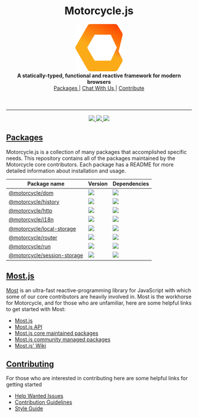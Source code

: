 <h1 align='center'>Motorcycle.js</h1>

<div align='center'>
  <img src='.assets/logo.png' width='128' />
</div>

<div align='center'>
  <strong>A statically-typed, functional and reactive framework for modern browsers</strong>
</div>

<div align='center'>
  <a href='#packages'>
    Packages
  </a>
  <span> | </span>
  <a href="https://gitter.im/motorcyclejs/motorcyclejs" target='_blank'>
    Chat With Us
  </a>
  <span> | </span>
  <a href="#contributing", target='_blank'>
    Contribute
  </a>
</div>

<hr style='margin-top: 50px'/>

<div align='center'>
  <a href='https://travis-ci.org/motorcyclejs/motorcyclejs'>
    <img src="https://travis-ci.org/motorcyclejs/motorcyclejs.svg?branch=master" />
  </a>
  <a href='https://github.com/staltz/comver'>
    <img src='https://img.shields.io/badge/ComVer-compliant-brightgreen.svg' />
  </a>
  <a href='https://opensource.org/licenses/MIT'>
    <img src='https://img.shields.io/badge/License-MIT-brightgreen.svg' />
  </a>
</div>

<a href='#packages'>
  <h2 class='title'>Packages</h2>
</a>

Motorcycle.js is a collection of many packages that accomplished specific needs.
This repository contains all of the packages maintained by the Motorcycle core
contributors. Each package has a README for more detailed information about
installation and usage.

<table>
  <thead>
    <tr>
      <th>Package name</th>
      <th>Version</th>
      <th>Dependencies</th>
    </tr>
  </thead>
  <tbody>
    <tr>
      <td>
        <a href="https://github.com/motorcyclejs/motorcyclejs/tree/master/dom">
          @motorcycle/dom
        </a>
      </td>
      <td>
        <a href="https://github.com/motorcyclejs/motorcyclejs/tree/master/dom/CHANGELOG.md">
          <img src='https://img.shields.io/npm/v/@motorcycle/dom.svg'>
        </a>
      </td>
      <td>
        <a href='https://david-dm.org/motorcyclejs/motorcyclejs?path=dom'>
          <img src='https://david-dm.org/motorcyclejs/motorcyclejs.svg?path=dom' />
        </a>
      </td>
    </tr>
    <tr>
      <td>
        <a href="https://github.com/motorcyclejs/motorcyclejs/tree/master/history">
          @motorcycle/history
        </a>
      </td>
      <td>
        <a href="https://github.com/motorcyclejs/motorcyclejs/tree/master/history/CHANGELOG.md">
          <img src='https://img.shields.io/npm/v/@motorcycle/history.svg'>
        </a>
      </td>
      <td>
        <a href='https://david-dm.org/motorcyclejs/motorcyclejs?path=history'>
          <img src='https://david-dm.org/motorcyclejs/motorcyclejs.svg?path=history' />
        </a>
      </td>
    </tr>
    <tr>
      <td>
        <a href="https://github.com/motorcyclejs/motorcyclejs/tree/master/http">
          @motorcycle/http
        </a>
      </td>
      <td>
        <a href="https://github.com/motorcyclejs/motorcyclejs/tree/master/http/CHANGELOG.md">
          <img src='https://img.shields.io/npm/v/@motorcycle/http.svg'>
        </a>
      </td>
      <td>
        <a href='https://david-dm.org/motorcyclejs/motorcyclejs?path=http'>
          <img src='https://david-dm.org/motorcyclejs/motorcyclejs.svg?path=http' />
        </a>
      </td>
    </tr>
    <tr>
      <td>
        <a href="https://github.com/motorcyclejs/motorcyclejs/tree/master/i18n">
          @motorcycle/i18n
        </a>
      </td>
      <td>
        <a href="https://github.com/motorcyclejs/motorcyclejs/tree/master/i18n/CHANGELOG.md">
          <img src='https://img.shields.io/npm/v/@motorcycle/i18n.svg'>
        </a>
      </td>
      <td>
        <a href='https://david-dm.org/motorcyclejs/motorcyclejs?path=i18n'>
          <img src='https://david-dm.org/motorcyclejs/motorcyclejs.svg?path=i18n' />
        </a>
      </td>
    </tr>
    <tr>
      <td>
        <a href="https://github.com/motorcyclejs/motorcyclejs/tree/master/local-storage">
          @motorcycle/local-storage
        </a>
      </td>
      <td>
        <a href="https://github.com/motorcyclejs/motorcyclejs/tree/master/local-storage/CHANGELOG.md">
          <img src='https://img.shields.io/npm/v/@motorcycle/local-storage.svg'>
        </a>
      </td>
      <td>
        <a href='https://david-dm.org/motorcyclejs/motorcyclejs?path=local-storage'>
          <img src='https://david-dm.org/motorcyclejs/motorcyclejs.svg?path=local-storage' />
        </a>
      </td>
    </tr>
    <tr>
      <td>
        <a href="https://github.com/motorcyclejs/motorcyclejs/tree/master/router">
          @motorcycle/router
        </a>
      </td>
      <td>
        <a href="https://github.com/motorcyclejs/motorcyclejs/tree/master/router/CHANGELOG.md">
          <img src='https://img.shields.io/npm/v/@motorcycle/router.svg'>
        </a>
      </td>
      <td>
        <a href='https://david-dm.org/motorcyclejs/motorcyclejs?path=router'>
          <img src='https://david-dm.org/motorcyclejs/motorcyclejs.svg?path=router' />
        </a>
      </td>
    </tr>
    <tr>
      <td>
        <a href="https://github.com/motorcyclejs/motorcyclejs/tree/master/run">
          @motorcycle/run
        </a>
      </td>
      <td>
        <a href="https://github.com/motorcyclejs/motorcyclejs/tree/master/run/CHANGELOG.md">
          <img src='https://img.shields.io/npm/v/@motorcycle/run.svg'>
        </a>
      </td>
      <td>
        <a href='https://david-dm.org/motorcyclejs/motorcyclejs?path=run'>
          <img src='https://david-dm.org/motorcyclejs/motorcyclejs.svg?path=run' />
        </a>
      </td>
    </tr>
    <tr>
      <td>
        <a href="https://github.com/motorcyclejs/motorcyclejs/tree/master/session-storage">
          @motorcycle/session-storage
        </a>
      </td>
      <td>
        <a href="https://github.com/motorcyclejs/motorcyclejs/tree/master/session-storage/CHANGELOG.md">
          <img src='https://img.shields.io/npm/v/@motorcycle/session-storage.svg'>
        </a>
      </td>
      <td>
        <a href='https://david-dm.org/motorcyclejs/motorcyclejs?path=session-storage'>
          <img src='https://david-dm.org/motorcyclejs/motorcyclejs.svg?path=session-storage' />
        </a>
      </td>
    </tr>
  </tbody>
</table>

<a href='#most'>
  <h2>Most.js</h2>
</a>

[Most](https://github.com/cujojs/most) is an ultra-fast
reactive-programming library for JavaScript with which some of our core
contributors are heavily involved in. Most is the workhorse for
Motorcycle, and for those who are unfamiliar, here are some helpful links to
get started with Most:

- [Most.js](https://github.com/cujojs/most)
- [Most.js API](https://github.com/cujojs/most/blob/master/docs/api.md)
- [Most.js core maintained packages](https://github.com/mostjs)
- [Most.js community managed packages](https://github.com/mostjs-community)
- [Most.js' Wiki](https://github.com/cujojs/most/wiki)

<a href='#contributing'>
  <h2>Contributing</h2>
</a>

For those who are interested in contributing here are some helpful links
for getting started

- [Help Wanted Issues](https://github.com/motorcyclejs/motorcyclejs/issues?q=is%3Aopen+is%3Aissue+label%3A%22Status%3A+Help+Wanted%22)
- [Contribution Guidelines](https://github.com/motorcyclejs/motorcyclejs/tree/master/CONTRIBUTING.md)
- [Style Guide](https://github.com/motorcyclejs/motorcyclejs/tree/master/STYLE_GUIDE.md)